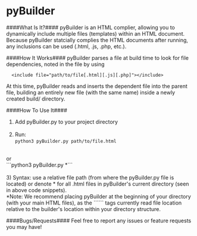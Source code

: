 # pyBuilder
####What Is It?####
pyBuilder is an HTML complier, allowing you to dynamically include multiple files (templates) within an HTML document. Because pyBuilder statcially complies the HTML documents after running, any inclusions can be used (.html, .js, .php, etc.).

####How It Works####
pyBuilder parses a file at build time to look for file dependencies, noted in the file by using
```
  <include file="path/to/file[.html][.js][.php]"></include>
```
At this time, pyBuilder reads and inserts the dependent file into the parent file, building an entirely new file (with the same name) inside a newly created build/ directory.

####How To Use It####
1) Add pyBuilder.py to your project directory
<br><br>
2) Run:<br>
```python3 pyBuilder.py path/to/file.html```
<br>
   or
<br>
```python3 pyBuilder.py *```
<br><br>
3) Syntax: use a relative file path (from where the pyBuilder.py file is located) or denote * for all .html files in pyBuilder's current directory (seen in above code snippets).

<br>
*Note: We recommend placing pyBuilder at the beginning of your directory (with your main HTML files), as the ```<include>``` tags currently read file location relative to the builder's location within your directory structure.

####Bugs/Requests####
Feel free to report any issues or feature requests you may have!

